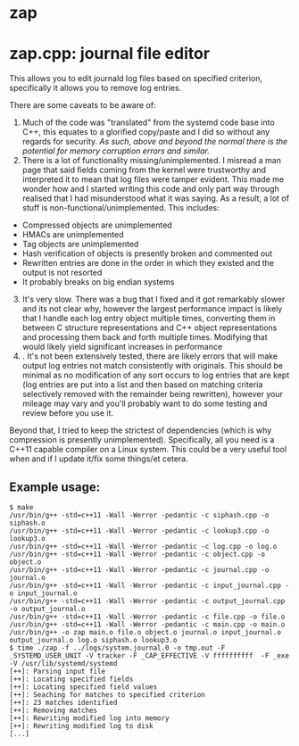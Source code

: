 # zap
# zap.cpp: journal file editor

This allows you to edit journald log files based on specified criterion, specifically it allows you to remove log entries.

There are some caveats to be aware of:

1. Much of the code was "translated" from the systemd code base into C++, this equates to a glorified copy/paste and I did so without any regards for security. *As such, above and beyond the normal there is the potential for memory corruption errors and similar.*
2. There is a lot of functionality missing/unimplemented. I misread a man page that said fields coming from the kernel were trustworthy and interpreted it to mean that log files were tamper evident. This made me wonder how and I started writing this code and only part way through realised that I had misunderstood what it was saying. As a result, a lot of stuff is non-functional/unimplemented. This includes:
 - Compressed objects are unimplemented
 - HMACs are unimplemented
 - Tag objects are unimplemented
 - Hash verification of objects is presently broken and commented out
 - Rewritten entries are done in the order in which they existed and the output is not resorted
 - It probably breaks on big endian systems
3. It's very slow. There was a bug that I fixed and it got remarkably slower and its not clear why, however the largest performance impact is likely that I handle each log entry object multiple times, converting them in between C structure representations and C++ object representations and processing them back and forth multiple times. Modifying that would likely yield significant increases in performance
4. . It's not been extensively tested, there are likely errors that will make output log entries not match consistently with originals. This should be minimal as no modification of any sort occurs to log entries that are kept (log entries are put into a list and then based on matching criteria selectively removed with the remainder being rewritten), however your mileage may vary and you'll probably want to do some testing and review before you use it. 

Beyond that, I tried to keep the strictest of dependencies (which is why compression is presently unimplemented). Specifically, all you need is a C++11 capable compiler on a Linux system. This could be a very useful tool when and if I update it/fix some things/et cetera.

## Example usage:

```
$ make
/usr/bin/g++ -std=c++11 -Wall -Werror -pedantic -c siphash.cpp -o siphash.o
/usr/bin/g++ -std=c++11 -Wall -Werror -pedantic -c lookup3.cpp -o lookup3.o
/usr/bin/g++ -std=c++11 -Wall -Werror -pedantic -c log.cpp -o log.o
/usr/bin/g++ -std=c++11 -Wall -Werror -pedantic -c object.cpp -o object.o
/usr/bin/g++ -std=c++11 -Wall -Werror -pedantic -c journal.cpp -o journal.o
/usr/bin/g++ -std=c++11 -Wall -Werror -pedantic -c input_journal.cpp -o input_journal.o
/usr/bin/g++ -std=c++11 -Wall -Werror -pedantic -c output_journal.cpp -o output_journal.o
/usr/bin/g++ -std=c++11 -Wall -Werror -pedantic -c file.cpp -o file.o
/usr/bin/g++ -std=c++11 -Wall -Werror -pedantic -c main.cpp -o main.o
/usr/bin/g++ -o zap main.o file.o object.o journal.o input_journal.o output_journal.o log.o siphash.o lookup3.o
$ time ./zap -f ../logs/system.journal.0 -o tmp.out -F _SYSTEMD_USER_UNIT -V tracker -F _CAP_EFFECTIVE -V ffffffffff  -F _exe -V /usr/lib/systemd/systemd 
[++]: Parsing input file
[++]: Locating specified fields
[++]: Locating specified field values
[++]: Seaching for matches to specified criterion
[++]: 23 matches identified
[++]: Removing matches
[++]: Rewriting modified log into memory
[++]: Rewriting modified log to disk
[...]
```
